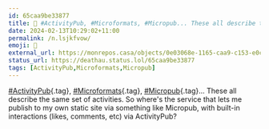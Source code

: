 ```yaml
---
id: 65caa9be33877
title: 🤔 #ActivityPub, #Microformats, #Micropub... These all describe the same set of...
date: 2024-02-13T10:29:02+11:00
permalink: /n.lsjkfvow/
emoji: 🤔
external_url: https://monrepos.casa/objects/0e03068e-1165-caa9-c153-e0c849814335
status_url: https://deathau.status.lol/65caa9be33877
tags: [ActivityPub,Microformats,Micropub]
---
```


[#ActivityPub](/tag/activitypub){.tag}, [#Microformats](/tag/microformats){.tag}, [#Micropub](/tag/micropub){.tag}... These all describe the same set of activities. So where's the service that lets me publish to my own static site via something like Micropub, with built-in interactions (likes, comments, etc) via ActivityPub?
